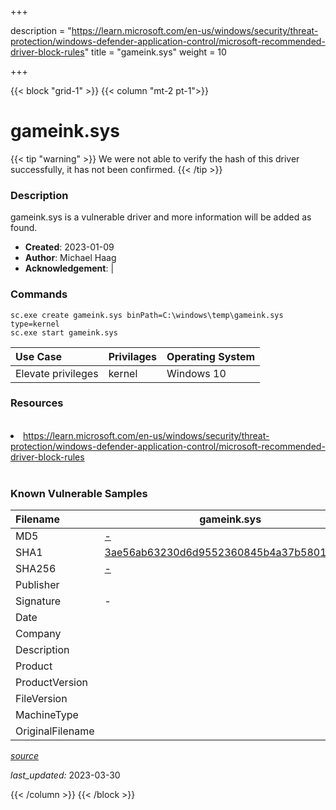 +++

description = "https://learn.microsoft.com/en-us/windows/security/threat-protection/windows-defender-application-control/microsoft-recommended-driver-block-rules"
title = "gameink.sys"
weight = 10

+++


{{< block "grid-1" >}}
{{< column "mt-2 pt-1">}}


# gameink.sys 


{{< tip "warning" >}}
We were not able to verify the hash of this driver successfully, it has not been confirmed.
{{< /tip >}}


### Description

gameink.sys is a vulnerable driver and more information will be added as found.

- **Created**: 2023-01-09
- **Author**: Michael Haag
- **Acknowledgement**:  | [](https://twitter.com/)

### Commands

```
sc.exe create gameink.sys binPath=C:\windows\temp\gameink.sys type=kernel
sc.exe start gameink.sys
```

| Use Case | Privilages | Operating System | 
|:---- | ---- | ---- |
| Elevate privileges | kernel | Windows 10 |

### Resources
<br>
<li><a href=" https://learn.microsoft.com/en-us/windows/security/threat-protection/windows-defender-application-control/microsoft-recommended-driver-block-rules"> https://learn.microsoft.com/en-us/windows/security/threat-protection/windows-defender-application-control/microsoft-recommended-driver-block-rules</a></li>
<br>

### Known Vulnerable Samples

| Filename | gameink.sys |
|:---- | ---- | 
| MD5 | <a href="https://www.virustotal.com/gui/file/-">-</a> |
| SHA1 | <a href="https://www.virustotal.com/gui/file/3ae56ab63230d6d9552360845b4a37b5801cc5ea">3ae56ab63230d6d9552360845b4a37b5801cc5ea</a> |
| SHA256 | <a href="https://www.virustotal.com/gui/file/-">-</a> |
| Publisher |  |
| Signature | -   |
| Date |  |
| Company |  |
| Description |  |
| Product |  |
| ProductVersion |  |
| FileVersion |  |
| MachineType |  |
| OriginalFilename |  |



[*source*](https://github.com/magicsword-io/LOLDrivers/tree/main/yaml/gameink.sys.yml)

*last_updated:* 2023-03-30








{{< /column >}}
{{< /block >}}
